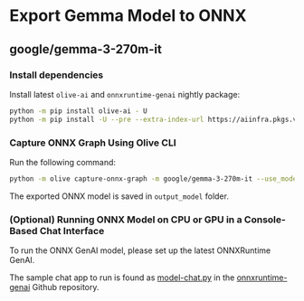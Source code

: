 # Export Gemma Model to ONNX

## google/gemma-3-270m-it

### Install dependencies

Install latest `olive-ai` and `onnxruntime-genai` nightly package:

```bash
python -m pip install olive-ai - U
python -m pip install -U --pre --extra-index-url https://aiinfra.pkgs.visualstudio.com/PublicPackages/_packaging/ORT-Nightly/pypi/simple onnxruntime-genai
```

### Capture ONNX Graph Using Olive CLI

Run the following command:

```bash
python -m olive capture-onnx-graph -m google/gemma-3-270m-it --use_model_builder -o output_model
```

The exported ONNX model is saved in `output_model` folder.

### (Optional) Running ONNX Model on CPU or GPU in a Console-Based Chat Interface

To run the ONNX GenAI model, please set up the latest ONNXRuntime GenAI.

The sample chat app to run is found as [model-chat.py](https://github.com/microsoft/onnxruntime-genai/blob/main/examples/python/model-chat.py) in the [onnxruntime-genai](https://github.com/microsoft/onnxruntime-genai/) Github repository.
